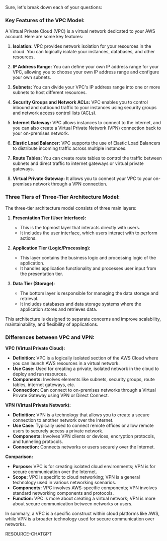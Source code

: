 Sure, let's break down each of your questions:

### Key Features of the VPC Model:

A Virtual Private Cloud (VPC) is a virtual network dedicated to your AWS account. Here are some key features:

1. **Isolation:** VPC provides network isolation for your resources in the cloud. You can logically isolate your instances, databases, and other resources.

2. **IP Address Range:** You can define your own IP address range for your VPC, allowing you to choose your own IP address range and configure your own subnets.

3. **Subnets:** You can divide your VPC's IP address range into one or more subnets to host different resources.

4. **Security Groups and Network ACLs:** VPC enables you to control inbound and outbound traffic to your instances using security groups and network access control lists (ACLs).

5. **Internet Gateway:** VPC allows instances to connect to the internet, and you can also create a Virtual Private Network (VPN) connection back to your on-premises network.

6. **Elastic Load Balancer:** VPC supports the use of Elastic Load Balancers to distribute incoming traffic across multiple instances.

7. **Route Tables:** You can create route tables to control the traffic between subnets and direct traffic to internet gateways or virtual private gateways.

8. **Virtual Private Gateway:** It allows you to connect your VPC to your on-premises network through a VPN connection.

### Three Tiers of Three-Tier Architecture Model:

The three-tier architecture model consists of three main layers:

1. **Presentation Tier (User Interface):**
   - This is the topmost layer that interacts directly with users.
   - It includes the user interface, which users interact with to perform actions.

2. **Application Tier (Logic/Processing):**
   - This layer contains the business logic and processing logic of the application.
   - It handles application functionality and processes user input from the presentation tier.

3. **Data Tier (Storage):**
   - The bottom layer is responsible for managing the data storage and retrieval.
   - It includes databases and data storage systems where the application stores and retrieves data.

This architecture is designed to separate concerns and improve scalability, maintainability, and flexibility of applications.

### Differences between VPC and VPN:

**VPC (Virtual Private Cloud):**
- **Definition:** VPC is a logically isolated section of the AWS Cloud where you can launch AWS resources in a virtual network.
- **Use Case:** Used for creating a private, isolated network in the cloud to deploy and run resources.
- **Components:** Involves elements like subnets, security groups, route tables, internet gateways, etc.
- **Connection:** Can connect to on-premises networks through a Virtual Private Gateway using VPN or Direct Connect.

**VPN (Virtual Private Network):**
- **Definition:** VPN is a technology that allows you to create a secure connection to another network over the Internet.
- **Use Case:** Typically used to connect remote offices or allow remote users to securely access a private network.
- **Components:** Involves VPN clients or devices, encryption protocols, and tunneling protocols.
- **Connection:** Connects networks or users securely over the Internet.

**Comparison:**
- **Purpose:** VPC is for creating isolated cloud environments; VPN is for secure communication over the Internet.
- **Scope:** VPC is specific to cloud networking; VPN is a general technology used in various networking scenarios.
- **Components:** VPC involves AWS-specific components; VPN involves standard networking components and protocols.
- **Function:** VPC is more about creating a virtual network; VPN is more about secure communication between networks or users.

In summary, a VPC is a specific construct within cloud platforms like AWS, while VPN is a broader technology used for secure communication over networks.




RESOURCE-CHATGPT
